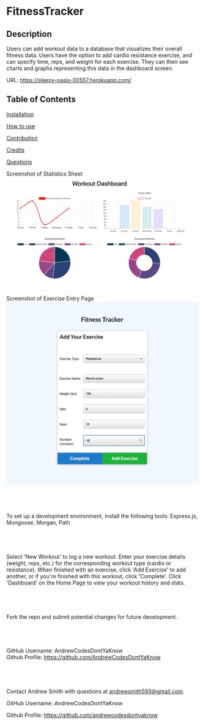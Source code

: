 # FitnessTracker

## Description
Users can add workout data to a database that visualizes their overall fitness data. Users have the option to add cardio resistance exercise, and can specify time, reps, and weight for each exercise. They can then see charts and graphs representing this data in the dashboard screen.

URL: https://sleepy-oasis-00557.herokuapp.com/
 
  ## Table of Contents

  <a href='#Installation'>Installation</a>

  <a href='#How to use'>How to use</a>
  
  <a href='#Contribution'>Contribution</a>

  <a href='#Credits'>Credits</a>

  <a href='#Questions'>Questions</a>
  
  Screenshot of Statistics Sheet
  ![FitnessTracker screenshot](./img/statpage.png?)
  
  Screenshot of Exercise Entry Page
  ![FitnessTracker screenshot](./img/exercisepage.png?)


  ## <a id='Installation' style='color:white;'>Installation</a>
  To set up a development environment, install the following tools: Express.js, Mongoose, Morgan, Path

  ## <a id='How to use' style='color:white;'>How to use</a>
  Select 'New Workout' to log a new workout. Enter your exercise details (weight, reps, etc.) for the corresponding workout type (cardio or resistance). When finished with an exercise, click 'Add Exercise' to add another, or if you're finished with this workout, click 'Complete'. Click 'Dashboard' on the Home Page to view your workout history and stats.

  ## <a id='Contribution' style='color:white;'>Contribution</a>
  Fork the repo and submit potential changes for future development.
  
  ## <a id='Credits' style='color:white;'>Credits</a>
  GitHub Username: AndrewCodesDontYaKnow <br>Github Profile: <a href='https://github.com/AndrewCodesDontYaKnow'>https://github.com/AndrewCodesDontYaKnow</a>

  ## <a id='Questions' style='color:white;'>Questions</a>
  Contact Andrew Smith with questions at andrewsmith593@gmail.com.

  GitHub Username: AndrewCodesDontYaKnow

  Github Profile: <a href='https://github.com/andrewcodesdontyaknow'>https://github.com/andrewcodesdontyaknow</a>
  

  <!-- Email: andrewsmith593@gmail.com -->



